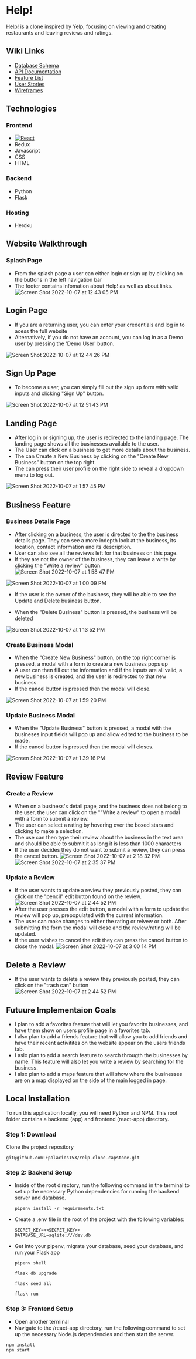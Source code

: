 # Help! 

[Help!](https://help-y.herokuapp.com/) is a clone inspired by Yelp, focusing on viewing and creating restaurants and leaving reviews and ratings. 

## Wiki Links
- [Database Schema](https://github.com/Fpalacios153/Yelp-clone-capstone/wiki/Database-Schema)
- [API Documentation](https://github.com/Fpalacios153/Yelp-clone-capstone/wiki/API-Documentation)
- [Feature List](https://github.com/Fpalacios153/Yelp-clone-capstone/wiki/Feature-List)
- [User Stories](https://github.com/Fpalacios153/Yelp-clone-capstone/wiki/User-Stories)
- [Wireframes](https://github.com/Fpalacios153/Yelp-clone-capstone/wiki/Wireframes)

## Technologies 
### Frontend
- [![React][React.js]][React-url]
- Redux
- Javascript
- CSS
- HTML

### Backend
- Python
- Flask

### Hosting
- Heroku

## Website Walkthrough

### Splash Page
- From the splash page a user can either login or sign up by clicking on the buttons in the left navigation bar 
- The footer contains infomation about Help! as well as about links.
![Screen Shot 2022-10-07 at 12 43 05 PM](https://user-images.githubusercontent.com/101391912/194641319-af2949ee-ed14-4f88-a35d-5aa2313cd726.png)

## Login Page
- If you are a returning user, you can enter your credentials and log in to acess the full website
- Alternatively, if you do not have an account, you can log in as a Demo user by pressing the 'Demo User' button. 

![Screen Shot 2022-10-07 at 12 44 26 PM](https://user-images.githubusercontent.com/101391912/194641501-1c5baf02-bc10-431f-a7f0-b727d5d30baa.png)
## Sign Up Page
- To become a user, you can simply fill out the sign up form with valid inputs and clicking "Sign Up" button. 

![Screen Shot 2022-10-07 at 12 51 43 PM](https://user-images.githubusercontent.com/101391912/194642531-6e9a13f4-0e43-493b-9c2a-64a9b4127e6b.png)

## Landing Page
- After log in or signing up, the user is redirected to the landing page. The landing page shows all the businesses available to the user. 
- The User can click on a business to get more details about the business.
- The can Create a New Business by clicking on the "Create New Business" button on the top right. 
- The can press their user profile on the right side to reveal a dropdown menu to log out. 

![Screen Shot 2022-10-07 at 1 57 45 PM](https://user-images.githubusercontent.com/101391912/194651342-2e2071c0-0d49-4a0b-877c-1ff0b5a6b5c6.png)


## Business Feature

### Business Details Page
- After clicking on a business, the user is directed to the the business details page. They can see a more indepth look at the business, its location, contact information and its description. 
- User can also see all the reviews left for that business on this page.
- If they are not the owner of the business, they can leave a write by clicking the "Write a review" button. 
![Screen Shot 2022-10-07 at 1 58 47 PM](https://user-images.githubusercontent.com/101391912/194651489-16e1ef0d-aed2-4d17-a8ef-c230abccbade.png)

![Screen Shot 2022-10-07 at 1 00 09 PM](https://user-images.githubusercontent.com/101391912/194643683-039c7a1a-7dcc-41c6-a12c-d916c2ee2187.png)

- If the user is the owner of the business, they will be able to see the Update and Delete business button.

- When the "Delete Business" button is pressed, the business will be deleted 

![Screen Shot 2022-10-07 at 1 13 52 PM](https://user-images.githubusercontent.com/101391912/194645636-853f4851-d064-4ce2-8ec0-2f6749ae97ce.png)

### Create Business Modal
- When the "Create New Business" button, on the top right corner is pressed,
  a modal with a form to create a new business pops up 
- A user can then fill out the information and if the inputs are all valid, a new business is created, and the user is redirected to that new business.
- If the cancel button is pressed then the modal will close.

![Screen Shot 2022-10-07 at 1 59 20 PM](https://user-images.githubusercontent.com/101391912/194651551-547aa4c4-73d1-420a-93f7-91c3ffa83e82.png)

### Update Business Modal
- When the "Update Business" button is pressed, a modal with the busineses input fields will pop up and allow edited to the business to be made. 
- If the cancel button is pressed then the modal will closes.

![Screen Shot 2022-10-07 at 1 39 16 PM](https://user-images.githubusercontent.com/101391912/194648997-fe2ca41a-0293-493b-910c-1eb8f5eb6c27.png)

## Review Feature

### Create a Review
- When on a business's detail page, and the business does not belong to the user, the user can click on the ""Write a review" to open a modal with a form to submit a review. 
- The user can select a rating by hovering over the boxed stars and clicking to make a selection. 
- The use can then type their review about the business in the text area and should be able to submit it as long it is less than 1000 characters
- If the user decides they do not want to submit a review, they can press the cancel button.
![Screen Shot 2022-10-07 at 2 18 32 PM](https://user-images.githubusercontent.com/101391912/194654125-128d79a0-8248-4a73-b27d-37f4912fa2e9.png)
![Screen Shot 2022-10-07 at 2 35 37 PM](https://user-images.githubusercontent.com/101391912/194661336-29cfa59f-fdb2-4d20-9d38-5f86df879165.png)



### Update a Review
- If the user wants to update a review they previously posted, they can click on the "pencil" edit button found on the review. 
![Screen Shot 2022-10-07 at 2 44 52 PM](https://user-images.githubusercontent.com/101391912/194664533-3543cbb3-279d-4305-a97f-8324c351113c.png)
- After the user presses the edit button, a modal with a form to update the review will pop up, prepopulated with the current information. 
- The user can make changes to either the rating or reivew or both. After submitting the form the modal will close and the review/rating will be updated.
- If the user wishes to cancel the edit they can press the cancel button to close the modal. 
![Screen Shot 2022-10-07 at 3 00 14 PM](https://user-images.githubusercontent.com/101391912/194668699-28b65b31-326d-4c4e-813e-d2e8b3c5aeb6.png)

## Delete a Review
- If the user wants to delete a review they previously posted, they can click on the "trash can" button 
![Screen Shot 2022-10-07 at 2 44 52 PM](https://user-images.githubusercontent.com/101391912/194664533-3543cbb3-279d-4305-a97f-8324c351113c.png)

## Futuure Implementaion Goals
- I plan to add a favorites feature that will let you favorite businesses, and have them show on  users profile page in a favorites tab.
- I also plan to add a friends feature that will allow you to add friends and have their recent activitites on the website appear on the users friends tab.
- I aslo plan to add a search feature to search througth the businesses by name. This feature will also let you write a review by searching for the business. 
- I also plan to add a maps feature that will show where the businesses are on a map displayed on the side of the main logged in page. 

## Local Installation

To run this application locally, you will need Python and NPM. This root folder contains a backend (app) and frontend (react-app) directory. 

### Step 1: Download
Clone the project repository 
```shell
git@github.com:Fpalacios153/Yelp-clone-capstone.git
```

### Step 2: Backend Setup
-  Inside of the root directory, run the following command in the terminal to set up the necessary Python dependencies for running the backend server and database. 
   ```shell
   pipenv install -r requirements.txt
   ```
-  Create a .env file in the root of the project with the following variables: 
   ```shell
   SECRET_KEY=<<SECRET_KEY>>
   DATABASE_URL=sqlite:///dev.db
   ```
- Get into your pipenv, migrate your database, seed your database, and run your Flask app

   ```shell
   pipenv shell
   ```
   ```shell
   flask db upgrade
   ```
   ```shell
   flask seed all
   ```
   ```shell
   flask run
   ```

### Step 3: Frontend Setup
- Open another terminal 
- Navigate to the /react-app directory, run the following command to set up the necessary Node.js dependencies and then start the server.
```shell
npm install
npm start
```

[React.js]: https://img.shields.io/badge/React-20232A?style=for-the-badge&logo=react&logoColor=61DAFB
[React-url]: https://reactjs.org/
